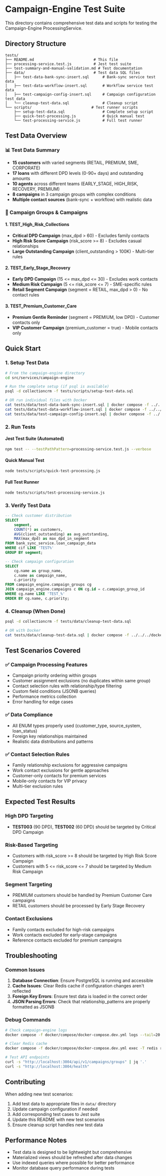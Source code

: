# Campaign-Engine Test Suite

This directory contains comprehensive test data and scripts for testing the Campaign-Engine ProcessingService.

## Directory Structure

```
tests/
├── README.md                           # This file
├── processing-service.test.js          # Jest test suite
├── test-summary-and-manual-validation.md # Test documentation
├── data/                               # Test data SQL files
│   ├── test-data-bank-sync-insert.sql      # Bank-sync service test data
│   ├── test-data-workflow-insert.sql       # Workflow service test data
│   ├── test-campaign-config-insert.sql     # Campaign configuration test data
│   └── cleanup-test-data.sql               # Cleanup script
└── scripts/                           # Test runner scripts
    ├── setup-test-data.sql                 # Complete setup script
    ├── quick-test-processing.js            # Quick manual test
    └── test-processing-service.js          # Full test runner
```

## Test Data Overview

### 📊 Test Data Summary
- **15 customers** with varied segments (RETAIL, PREMIUM, SME, CORPORATE)
- **17 loans** with different DPD levels (0-90+ days) and outstanding amounts
- **10 agents** across different teams (EARLY_STAGE, HIGH_RISK, RECOVERY, PREMIUM)
- **8 campaigns** in 3 campaign groups with complex conditions
- **Multiple contact sources** (bank-sync + workflow) with realistic data

### 🎯 Campaign Groups & Campaigns

#### 1. TEST_High_Risk_Collections
- **Critical DPD Campaign** (max_dpd > 60) - Excludes family contacts
- **High Risk Score Campaign** (risk_score >= 8) - Excludes casual relationships
- **Large Outstanding Campaign** (client_outstanding > 100K) - Multi-tier rules

#### 2. TEST_Early_Stage_Recovery
- **Early DPD Campaign** (15 <= max_dpd <= 30) - Excludes work contacts
- **Medium Risk Campaign** (5 <= risk_score <= 7) - SME-specific rules
- **Retail Segment Campaign** (segment = RETAIL, max_dpd > 0) - No contact rules

#### 3. TEST_Premium_Customer_Care
- **Premium Gentle Reminder** (segment = PREMIUM, low DPD) - Customer contacts only
- **VIP Customer Campaign** (premium_customer = true) - Mobile contacts only

## Quick Start

### 1. Setup Test Data
```bash
# From the campaign-engine directory
cd src/services/campaign-engine

# Run the complete setup (if psql is available)
psql -d collectioncrm -f tests/scripts/setup-test-data.sql

# OR run individual files with Docker
cat tests/data/test-data-bank-sync-insert.sql | docker compose -f ../../../docker/compose/docker-compose.dev.yml exec -T postgres psql -U postgres -d collectioncrm
cat tests/data/test-data-workflow-insert.sql | docker compose -f ../../../docker/compose/docker-compose.dev.yml exec -T postgres psql -U postgres -d collectioncrm
cat tests/data/test-campaign-config-insert.sql | docker compose -f ../../../docker/compose/docker-compose.dev.yml exec -T postgres psql -U postgres -d collectioncrm
```

### 2. Run Tests

#### Jest Test Suite (Automated)
```bash
npm test -- --testPathPattern=processing-service.test.js --verbose
```

#### Quick Manual Test
```bash
node tests/scripts/quick-test-processing.js
```

#### Full Test Runner
```bash
node tests/scripts/test-processing-service.js
```

### 3. Verify Test Data
```sql
-- Check customer distribution
SELECT 
    segment, 
    COUNT(*) as customers,
    AVG(client_outstanding) as avg_outstanding,
    MAX(max_dpd) as max_dpd_in_segment
FROM bank_sync_service.loan_campaign_data 
WHERE cif LIKE 'TEST%' 
GROUP BY segment;

-- Check campaign configuration
SELECT 
    cg.name as group_name, 
    c.name as campaign_name, 
    c.priority 
FROM campaign_engine.campaign_groups cg 
JOIN campaign_engine.campaigns c ON cg.id = c.campaign_group_id 
WHERE cg.name LIKE 'TEST_%' 
ORDER BY cg.name, c.priority;
```

### 4. Cleanup (When Done)
```bash
psql -d collectioncrm -f tests/data/cleanup-test-data.sql

# OR with Docker
cat tests/data/cleanup-test-data.sql | docker compose -f ../../../docker/compose/docker-compose.dev.yml exec -T postgres psql -U postgres -d collectioncrm
```

## Test Scenarios Covered

### ✅ **Campaign Processing Features**
- Campaign priority ordering within groups
- Customer assignment exclusions (no duplicates within same group)
- Contact selection rules with relationship/type filtering
- Custom field conditions (JSONB queries)
- Performance metrics collection
- Error handling for edge cases

### ✅ **Data Compliance**
- All ENUM types properly used (customer_type, source_system, loan_status)
- Foreign key relationships maintained
- Realistic data distributions and patterns

### ✅ **Contact Selection Rules**
- Family relationship exclusions for aggressive campaigns
- Work contact exclusions for gentle approaches
- Customer-only contacts for premium services
- Mobile-only contacts for VIP privacy
- Multi-tier exclusion rules

## Expected Test Results

### High DPD Targeting
- **TEST003** (90 DPD), **TEST002** (60 DPD) should be targeted by Critical DPD Campaign

### Risk-Based Targeting  
- Customers with risk_score >= 8 should be targeted by High Risk Score Campaign
- Customers with 5 <= risk_score <= 7 should be targeted by Medium Risk Campaign

### Segment Targeting
- PREMIUM customers should be handled by Premium Customer Care campaigns
- RETAIL customers should be processed by Early Stage Recovery

### Contact Exclusions
- Family contacts excluded for high-risk campaigns
- Work contacts excluded for early-stage campaigns
- Reference contacts excluded for premium campaigns

## Troubleshooting

### Common Issues

1. **Database Connection**: Ensure PostgreSQL is running and accessible
2. **Cache Issues**: Clear Redis cache if configuration changes aren't reflected
3. **Foreign Key Errors**: Ensure test data is loaded in the correct order
4. **JSON Parsing Errors**: Check that relationship_patterns are properly formatted as JSONB

### Debug Commands
```bash
# Check campaign-engine logs
docker compose -f docker/compose/docker-compose.dev.yml logs --tail=20 campaign-engine

# Clear Redis cache
docker compose -f docker/compose/docker-compose.dev.yml exec -T redis redis-cli DEL campaign-configuration

# Test API endpoints
curl -s "http://localhost:3004/api/v1/campaigns/groups" | jq '.'
curl -s "http://localhost:3004/health"
```

## Contributing

When adding new test scenarios:
1. Add test data to appropriate files in `data/` directory
2. Update campaign configuration if needed
3. Add corresponding test cases to Jest suite
4. Update this README with new test scenarios
5. Ensure cleanup script handles new test data

## Performance Notes

- Test data is designed to be lightweight but comprehensive
- Materialized views should be refreshed after data changes
- Use indexed queries where possible for better performance
- Monitor database query performance during tests